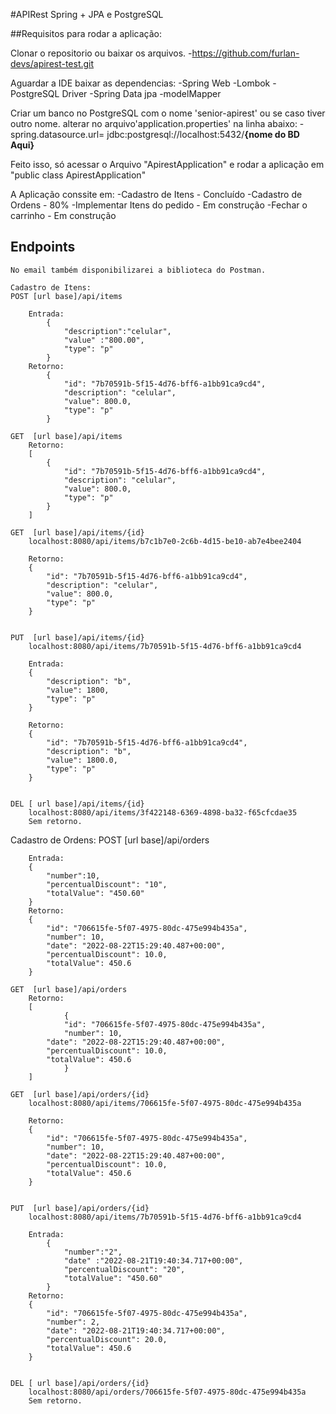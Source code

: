 #APIRest Spring + JPA e PostgreSQL

##Requisitos para rodar a aplicação:

Clonar o repositorio ou baixar os arquivos.
-https://github.com/furlan-devs/apirest-test.git

Aguardar a IDE baixar as dependencias:
	-Spring Web
	-Lombok
	-PostgreSQL Driver
	-Spring Data jpa
	-modelMapper

Criar um banco no PostgreSQL com o nome 'senior-apirest' ou se caso tiver outro nome. alterar no arquivo'application.properties' na linha abaixo:
-spring.datasource.url= jdbc:postgresql://localhost:5432/**{nome do BD Aqui}**
	
Feito isso, só acessar o Arquivo "ApirestApplication" e rodar a aplicação em 
"public class ApirestApplication"

A Aplicação conssite em:
	-Cadastro de Itens - Concluído
	-Cadastro de Ordens - 80%
	-Implementar Itens do pedido - Em construção
	-Fechar o carrinho - Em construção
	
## Endpoints
	No email também disponibilizarei a biblioteca do Postman.
	
	Cadastro de Itens:
	POST [url base]/api/items
	
		Entrada:
			{
				"description":"celular",
				"value" :"800.00",
				"type": "p"
			}
		Retorno:
			{
				"id": "7b70591b-5f15-4d76-bff6-a1bb91ca9cd4",
				"description": "celular",
				"value": 800.0,
				"type": "p"
			}
			
	GET  [url base]/api/items
		Retorno:
		[
			{
				"id": "7b70591b-5f15-4d76-bff6-a1bb91ca9cd4",
				"description": "celular",
				"value": 800.0,
				"type": "p"
			}
		]
	
	GET  [url base]/api/items/{id}
		localhost:8080/api/items/b7c1b7e0-2c6b-4d15-be10-ab7e4bee2404
		
		Retorno: 
		{
			"id": "7b70591b-5f15-4d76-bff6-a1bb91ca9cd4",
			"description": "celular",
			"value": 800.0,
			"type": "p"
		}
		

	PUT  [url base]/api/items/{id}
		localhost:8080/api/items/7b70591b-5f15-4d76-bff6-a1bb91ca9cd4
		
		Entrada:
		{
			"description": "b",
			"value": 1800,
			"type": "p"
		}

		Retorno:
		{
			"id": "7b70591b-5f15-4d76-bff6-a1bb91ca9cd4",
			"description": "b",
			"value": 1800.0,
			"type": "p"
		}
	
	
	DEL [ url base]/api/items/{id}
		localhost:8080/api/items/3f422148-6369-4898-ba32-f65cfcdae35
		Sem retorno.


Cadastro de Ordens:
POST [url base]/api/orders
	
		Entrada:
		{
			"number":10,
			"percentualDiscount": "10",
			"totalValue": "450.60"
		}
		Retorno:
		{
			"id": "706615fe-5f07-4975-80dc-475e994b435a",
			"number": 10,
			"date": "2022-08-22T15:29:40.487+00:00",
			"percentualDiscount": 10.0,
		  	"totalValue": 450.6
		}
			
	GET  [url base]/api/orders
		Retorno:
		[
    			{
       			"id": "706615fe-5f07-4975-80dc-475e994b435a",
        		"number": 10,
			"date": "2022-08-22T15:29:40.487+00:00",
			"percentualDiscount": 10.0,
			"totalValue": 450.6
    			}
		]
	
	GET  [url base]/api/orders/{id}
		localhost:8080/api/items/706615fe-5f07-4975-80dc-475e994b435a
		
		Retorno: 
		{
		    "id": "706615fe-5f07-4975-80dc-475e994b435a",
		    "number": 10,
		    "date": "2022-08-22T15:29:40.487+00:00",
		    "percentualDiscount": 10.0,
		    "totalValue": 450.6
		}
		

	PUT  [url base]/api/orders/{id}
		localhost:8080/api/items/7b70591b-5f15-4d76-bff6-a1bb91ca9cd4
		
		Entrada:
			{
			    "number":"2",
			    "date" :"2022-08-21T19:40:34.717+00:00",
			    "percentualDiscount": "20",
			    "totalValue": "450.60"
			}
		Retorno:
		{
		    "id": "706615fe-5f07-4975-80dc-475e994b435a",
		    "number": 2,
		    "date": "2022-08-21T19:40:34.717+00:00",
		    "percentualDiscount": 20.0,
		    "totalValue": 450.6
		}

	
	DEL [ url base]/api/orders/{id}
		localhost:8080/api/orders/706615fe-5f07-4975-80dc-475e994b435a
		Sem retorno.
